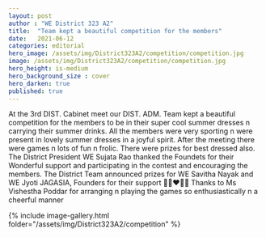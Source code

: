 ```yaml
---
layout: post
author : "WE District 323 A2"
title:  "Team kept a beautiful competition for the members"
date:   2021-06-12
categories: editorial
hero_image: /assets/img/District323A2/competition/competition.jpg
image: /assets/img/District323A2/competition/competition.jpg
hero_height: is-medium
hero_background_size : cover
hero_darken: true
published: true
---
```


At the 3rd DIST. Cabinet meet our DIST. ADM. Team kept a beautiful competition for the members to be in their super cool summer dresses n carrying their summer drinks. All the members were very sporting n were present in lovely summer dresses in a joyful spirit. After the meeting there were games n lots of fun n frolic. There were prizes for best dressed also. The District President WE Sujata Rao thanked the Foundets for their  Wonderful support and participating  in the contest and encouraging the members. The District Team announced prizes for WE Savitha Nayak and WE Jyoti JAGASIA, Founders for their support 🙏🏻❤️🙏🏻 Thanks to Ms Vishestha Poddar for arranging n playing the games so enthusiastically n a cheerful manner 

{% include image-gallery.html folder="/assets/img/District323A2/competition" %}
